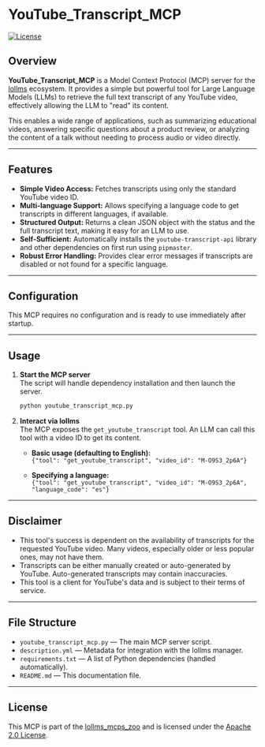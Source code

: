 # YouTube_Transcript_MCP

[![License](https://img.shields.io/github/license/ParisNeo/lollms_mcps_zoo.svg)](https://github.com/ParisNeo/lollms_mcps_zoo/blob/main/LICENSE)

## Overview

**YouTube_Transcript_MCP** is a Model Context Protocol (MCP) server for the [lollms](https://github.com/ParisNeo/lollms) ecosystem. It provides a simple but powerful tool for Large Language Models (LLMs) to retrieve the full text transcript of any YouTube video, effectively allowing the LLM to "read" its content.

This enables a wide range of applications, such as summarizing educational videos, answering specific questions about a product review, or analyzing the content of a talk without needing to process audio or video directly.

---

## Features

-   **Simple Video Access:** Fetches transcripts using only the standard YouTube video ID.
-   **Multi-language Support:** Allows specifying a language code to get transcripts in different languages, if available.
-   **Structured Output:** Returns a clean JSON object with the status and the full transcript text, making it easy for an LLM to use.
-   **Self-Sufficient:** Automatically installs the `youtube-transcript-api` library and other dependencies on first run using `pipmaster`.
-   **Robust Error Handling:** Provides clear error messages if transcripts are disabled or not found for a specific language.

---

## Configuration

This MCP requires no configuration and is ready to use immediately after startup.

---

## Usage

1.  **Start the MCP server**  
    The script will handle dependency installation and then launch the server.
    ```bash
    python youtube_transcript_mcp.py
    ```

2.  **Interact via lollms**  
    The MCP exposes the `get_youtube_transcript` tool. An LLM can call this tool with a video ID to get its content.

    -   **Basic usage (defaulting to English):**  
        `{"tool": "get_youtube_transcript", "video_id": "M-O9S3_2p6A"}`

    -   **Specifying a language:**  
        `{"tool": "get_youtube_transcript", "video_id": "M-O9S3_2p6A", "language_code": "es"}`

---

## Disclaimer

-   This tool's success is dependent on the availability of transcripts for the requested YouTube video. Many videos, especially older or less popular ones, may not have them.
-   Transcripts can be either manually created or auto-generated by YouTube. Auto-generated transcripts may contain inaccuracies.
-   This tool is a client for YouTube's data and is subject to their terms of service.

---

## File Structure

-   `youtube_transcript_mcp.py` — The main MCP server script.
-   `description.yml` — Metadata for integration with the lollms manager.
-   `requirements.txt` — A list of Python dependencies (handled automatically).
-   `README.md` — This documentation file.

---

## License

This MCP is part of the [lollms_mcps_zoo](https://github.com/ParisNeo/lollms_mcps_zoo) and is licensed under the [Apache 2.0 License](https://github.com/ParisNeo/lollms_mcps_zoo/blob/main/LICENSE).